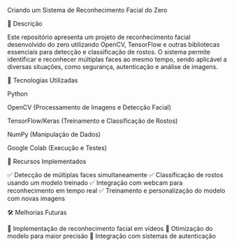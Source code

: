 Criando um Sistema de Reconhecimento Facial do Zero

📌 Descrição

Este repositório apresenta um projeto de reconhecimento facial desenvolvido do zero utilizando OpenCV, TensorFlow e outras bibliotecas essenciais para detecção e classificação de rostos. O sistema permite identificar e reconhecer múltiplas faces ao mesmo tempo, sendo aplicável a diversas situações, como segurança, autenticação e análise de imagens.

🚀 Tecnologias Utilizadas

Python

OpenCV (Processamento de Imagens e Detecção Facial)

TensorFlow/Keras (Treinamento e Classificação de Rostos)

NumPy (Manipulação de Dados)

Google Colab (Execução e Testes)

🎯 Recursos Implementados

✅ Detecção de múltiplas faces simultaneamente
✅ Classificação de rostos usando um modelo treinado
✅ Integração com webcam para reconhecimento em tempo real
✅ Treinamento e personalização do modelo com novas imagens

🛠️ Melhorias Futuras

🔹 Implementação de reconhecimento facial em vídeos
🔹 Otimização do modelo para maior precisão
🔹 Integração com sistemas de autenticação
